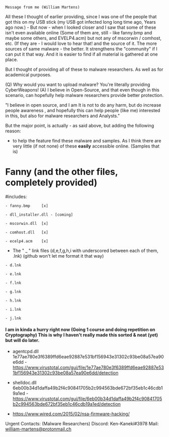     Message from me (William Martens)
   
All these I thought of earlier providing, since I was one of the people that got this on my USB stick (my USB got infected long long time ago, Years ago now.) - But now - when I looked closer and I saw that some of these isn't even available online (Some of them are, still - like fanny.bmp and maybe some others, and EVELP4.acm) but not any of mscorwin / comhost, etc. (If they are - I would love to hear that! and the source of it. The more sources of same malware - the better. It strengthens the "community" if I can put it that way. And it is easier to find if all material is gathered at one place.

But I thought of providing all of these to malware researchers. As well as for academical purposes.


(Q) Why would you want to upload malware? You're literally providing CyberWeapons!
(A) I believe in Open-Source, and that even though in this scenario, can hopefully help malware researchers provide better protection.

"I believe in open source, and I am  It is not to do any harm, but do increase people awareness , and hopefully this can help people (like me) interested in this, but also for malware researchers and Analysts."

But the major point, is actually - as said above, but adding the following reason:
- to help the feature find these malware and samples. As I think there are very little (if not none) of these **easily** accessible online. (Samples that is)



# Fanny (and the other files, completely provided)
#includes:

    - fanny.bmp     [x]
    
    - dll_installer.dll - [coming]
    
    - mscorwin.dll  [x]
    
    - comhost.dll   [x]
    
    - ecelp4.acm    [x]
   
   - The " _ " link files (d,e,f,g,h,i with underscored between each of them, .lnk)
   (github won't let me format it that way)
   
    - d.lnk
    
    - e.lnk
    
    - f.lnk
    
    - g.lnk
    
    - h.lnk
    
    - i.lnk
    
    - j.lnk
   
   #### I am in kinda a hurry right now (Going 1 course and doing repetition on Cryptography) This is why I haven't really made this sorted & neat (yet) but will do later. 
   
   - agentcpd.dll 1e77ae780e3f6389ffd6eae92887e531bf156943e31302c93be08a57ea90e6dd 
    - https://www.virustotal.com/gui/file/1e77ae780e3f6389ffd6eae92887e531bf156943e31302c93be08a57ea90e6dd/detection 
   
   - shelldoc.dll 6eb00b34d1daffa49b2f4c90841705b2c994563bde672bf35eb1c46cdb19a1ed
    - https://www.virustotal.com/gui/file/6eb00b34d1daffa49b2f4c90841705b2c994563bde672bf35eb1c46cdb19a1ed/detection
    
   
- https://www.wired.com/2015/02/nsa-firmware-hacking/







Urgent Contacts: (Malware Researchers)
Discord: Ken-Kaneki#3978
Mail:    william-martens@protonmail.ch


